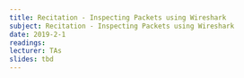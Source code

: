 ```yaml
---
title: Recitation - Inspecting Packets using Wireshark
subject: Recitation - Inspecting Packets using Wireshark 
date: 2019-2-1
readings:
lecturer: TAs
slides: tbd
---
```

